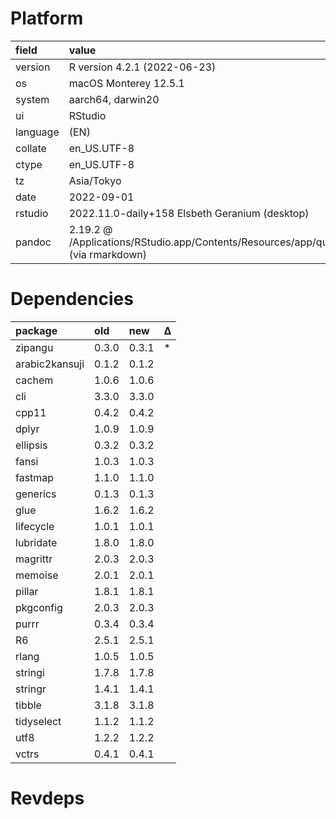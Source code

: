 # Platform

|field    |value                                                                                       |
|:--------|:-------------------------------------------------------------------------------------------|
|version  |R version 4.2.1 (2022-06-23)                                                                |
|os       |macOS Monterey 12.5.1                                                                       |
|system   |aarch64, darwin20                                                                           |
|ui       |RStudio                                                                                     |
|language |(EN)                                                                                        |
|collate  |en_US.UTF-8                                                                                 |
|ctype    |en_US.UTF-8                                                                                 |
|tz       |Asia/Tokyo                                                                                  |
|date     |2022-09-01                                                                                  |
|rstudio  |2022.11.0-daily+158 Elsbeth Geranium (desktop)                                              |
|pandoc   |2.19.2 @ /Applications/RStudio.app/Contents/Resources/app/quarto/bin/tools/ (via rmarkdown) |

# Dependencies

|package        |old   |new   |Δ  |
|:--------------|:-----|:-----|:--|
|zipangu        |0.3.0 |0.3.1 |*  |
|arabic2kansuji |0.1.2 |0.1.2 |   |
|cachem         |1.0.6 |1.0.6 |   |
|cli            |3.3.0 |3.3.0 |   |
|cpp11          |0.4.2 |0.4.2 |   |
|dplyr          |1.0.9 |1.0.9 |   |
|ellipsis       |0.3.2 |0.3.2 |   |
|fansi          |1.0.3 |1.0.3 |   |
|fastmap        |1.1.0 |1.1.0 |   |
|generics       |0.1.3 |0.1.3 |   |
|glue           |1.6.2 |1.6.2 |   |
|lifecycle      |1.0.1 |1.0.1 |   |
|lubridate      |1.8.0 |1.8.0 |   |
|magrittr       |2.0.3 |2.0.3 |   |
|memoise        |2.0.1 |2.0.1 |   |
|pillar         |1.8.1 |1.8.1 |   |
|pkgconfig      |2.0.3 |2.0.3 |   |
|purrr          |0.3.4 |0.3.4 |   |
|R6             |2.5.1 |2.5.1 |   |
|rlang          |1.0.5 |1.0.5 |   |
|stringi        |1.7.8 |1.7.8 |   |
|stringr        |1.4.1 |1.4.1 |   |
|tibble         |3.1.8 |3.1.8 |   |
|tidyselect     |1.1.2 |1.1.2 |   |
|utf8           |1.2.2 |1.2.2 |   |
|vctrs          |0.4.1 |0.4.1 |   |

# Revdeps

